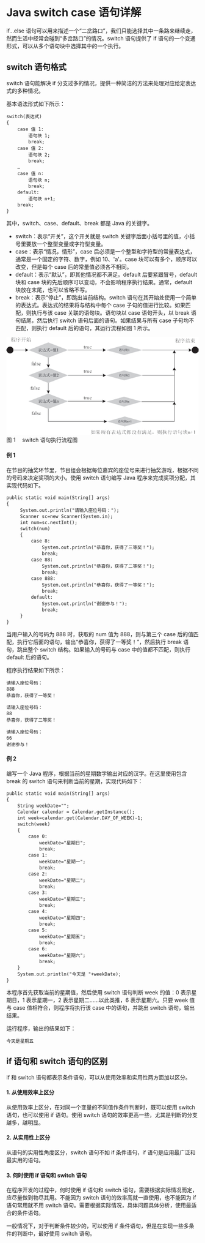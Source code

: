 # Java switch case 语句详解

if…else 语句可以用来描述一个“二岔路口”，我们只能选择其中一条路来继续走，然而生活中经常会碰到“多岔路口”的情况。switch 语句提供了 if 语句的一个变通形式，可以从多个语句块中选择其中的一个执行。

## switch 语句格式

switch 语句能解决 if 分支过多的情况，提供一种简洁的方法来处理对应给定表达式的多种情况。

基本语法形式如下所示：

```
switch(表达式)
{
    case 值 1:
        语句块 1;
        break;
    case 值 2:
        语句块 2;
        break;
    …
    case 值 n:
        语句块 n;
        break;
    default:
        语句块 n+1;
    break;
}
```

其中，switch、case、default、break 都是 Java 的关键字。

*   switch：表示“开关”，这个开关就是 switch 关键字后面小括号里的值，小括号里要放一个整型变量或字符型变量。
*   case：表示“情况，情形”，case 后必须是一个整型和字符型的常量表达式，通常是一个固定的字符、数字，例如 10、'a'。case 块可以有多个，顺序可以改变，但是每个 case 后的常量值必须各不相同。
*   default：表示“默认”，即其他情况都不满足。default 后要紧跟冒号，default 块和 case 块的先后顺序可以变动，不会影响程序执行结果。通常，default 块放在末尾，也可以省略不写。
*   break：表示“停止”，即跳出当前结构。switch 语句在其开始处使用一个简单的表达式。表达式的结果将与结构中每个 case 子句的值进行比较。如果匹配，则执行与该 case 关联的语句块。语句块以 case 语句开头，以 break 语句结尾，然后执行 switch 语句后面的语句。如果结果与所有 case 子句均不匹配，则执行 default 后的语句，其运行流程如图 1 所示。

![](img/3d828dd3a92a97524f03e727e64f0b5a.jpg)
图 1　 switch 语句执行流程图

#### 例 1

在节目的抽奖环节里，节目组会根据每位嘉宾的座位号来进行抽奖游戏，根据不同的号码来决定奖项的大小。使用 switch 语句编写 Java 程序来完成奖项分配，其实现代码如下。

```
public static void main(String[] args)
{
     System.out.println("请输入座位号码：");
     Scanner sc=new Scanner(System.in);
     int num=sc.nextInt();
     switch(num)
     {
         case 8:
             System.out.println("恭喜你，获得了三等奖！");
             break;
         case 88:
             System.out.println("恭喜你，获得了二等奖！");
             break;
         case 888:
             System.out.println("恭喜你，获得了一等奖！");
             break;
         default:
             System.out.println("谢谢参与！");
             break;
     }
}
```

当用户输入的号码为 888 时，获取的 num 值为 888，则与第三个 case 后的值匹配，执行它后面的语句，输出“恭喜你，获得了一等奖！”，然后执行 break 语句，跳出整个 switch 结构。如果输入的号码与 case 中的值都不匹配，则执行 default 后的语句。

程序执行结果如下所示：

```
请输入座位号码：
888
恭喜你，获得了一等奖！
```

```
请输入座位号码：
88
恭喜你，获得了二等奖！
```

```
请输入座位号码：
66
谢谢参与！
```

#### 例 2

编写一个 Java 程序，根据当前的星期数字输出对应的汉字。在这里使用包含 break 的 switch 语句来判断当前的星期，实现代码如下：

```
public static void main(String[] args)
{
    String weekDate="";
    Calendar calendar = Calendar.getInstance();
    int week=calendar.get(Calendar.DAY_OF_WEEK)-1;
    switch(week)
    {
        case 0:
            weekDate="星期日";
            break;
        case 1:
            weekDate="星期一";
            break;
        case 2:
            weekDate="星期二";
            break;
        case 3:
            weekDate="星期三";
            break;
        case 4:
            weekDate="星期四";
            break;
        case 5:
            weekDate="星期五";
            break;
        case 6:
            weekDate="星期六";
            break;
    }
    System.out.println("今天是 "+weekDate);
}
```

本程序首先获取当前的星期值，然后使用 switch 语句判断 week 的值：0 表示星期日，1 表示星期一，2 表示星期二……以此类推，6 表示星期六。只要 week 值与 case 值相符合，则程序将执行该 case 中的语句，并跳出 switch 语句，输出结果。

运行程序，输出的结果如下：

```
今天是星期五
```

## if 语句和 switch 语句的区别

if 和 switch 语句都表示条件语句，可以从使用效率和实用性两方面加以区分。

#### 1\. 从使用效率上区分

从使用效率上区分，在对同一个变量的不同值作条件判断时，既可以使用 switch 语句，也可以使用 if 语句。使用 switch 语句的效率更高一些，尤其是判断的分支越多，越明显。

#### 2\. 从实用性上区分

从语句的实用性角度区分，switch 语句不如 if 条件语句，if 语句是应用最广泛和最实用的语句。

#### 3\. 何时使用 if 语句和 switch 语句

在程序开发的过程中，何时使用 if 语句和 switch 语句，需要根据实际情况而定，应尽量做到物尽其用。不能因为 switch 语句的效率高就一直使用，也不能因为 if 语句常用就不用 switch 语句。需要根据实际情况，具体问题具体分析，使用最适合的条件语句。

一般情况下，对于判断条件较少的，可以使用 if 条件语句，但是在实现一些多条件的判断中，最好使用 switch 语句。